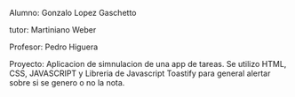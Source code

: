 Alumno: Gonzalo Lopez Gaschetto

tutor: Martiniano Weber

Profesor: Pedro Higuera

Proyecto: Aplicacion de simnulacion de una app de tareas. Se utilizo HTML, CSS, JAVASCRIPT y Libreria de Javascript Toastify para general alertar sobre si se genero o no la nota.
